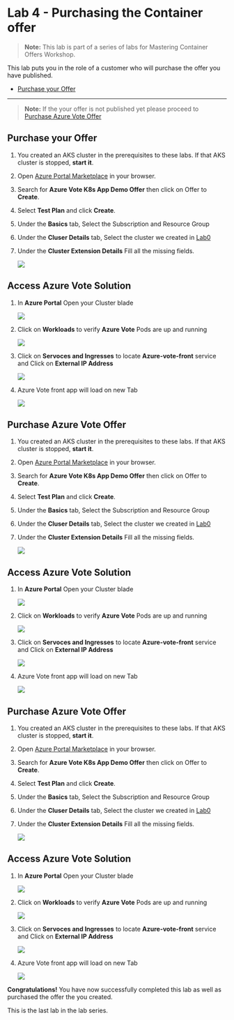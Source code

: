 # Lab 4 - Purchasing the Container offer

> **Note:** This lab is part of a series of labs for Mastering Container Offers Workshop. 

This lab puts you in the role of a customer who will purchase the offer you have published. 

<!-- no toc -->
- [Purchase your Offer](#purchase-your-offer)

---

> **Note:** If the your offer is not published yet please proceed to [Purchase Azure Vote Offer](#purchase-azure-vote-offer)
## Purchase your Offer
1. You created an AKS cluster in the prerequisites to these labs. If that AKS cluster is stopped, **start it**.
2. Open [Azure Portal Marketplace](https://portal.azure.com/#view/Microsoft_Azure_Marketplace/MarketplaceOffersBlade/selectedMenuItemId/home) in your browser.
3. Search for **Azure Vote K8s App Demo Offer** then click on Offer to  **Create**. 
4. Select **Test Plan**  and click **Create**.
5. Under the **Basics** tab, Select the Subscription and Resource Group 
6. Under the **Cluser Details** tab, Select the cluster we created in [Lab0](../prerequisites/)
7. Under the **Cluster Extension Details** Fill all the missing fields. 

   ![](./images/azurevoteresources.png)

## Access Azure Vote Solution

1. In **Azure Portal** Open your Cluster blade
   
   ![](./images/cluster.png)

1. Click on **Workloads** to verify **Azure Vote** Pods are up and running
   
   ![](./images/clusterworkload.png)

1. Click on **Servoces and Ingresses** to locate **Azure-vote-front** service and Click on **External IP Address**

   ![](./images/clusterservice.png)


1. Azure Vote front app will load on new Tab

   ![](./images/azurevote.png)




## Purchase Azure Vote Offer
1. You created an AKS cluster in the prerequisites to these labs. If that AKS cluster is stopped, **start it**.
2. Open [Azure Portal Marketplace](https://portal.azure.com/#view/Microsoft_Azure_Marketplace/MarketplaceOffersBlade/selectedMenuItemId/home) in your browser.
3. Search for **Azure Vote K8s App Demo Offer** then click on Offer to  **Create**. 
4. Select **Test Plan**  and click **Create**.
5. Under the **Basics** tab, Select the Subscription and Resource Group 
6. Under the **Cluser Details** tab, Select the cluster we created in [Lab0](../prerequisites/)
7. Under the **Cluster Extension Details** Fill all the missing fields. 

   ![](./images/azurevoteresources.png)

## Access Azure Vote Solution
1. In **Azure Portal** Open your Cluster blade
   
   ![](./images/cluster.png)

1. Click on **Workloads** to verify **Azure Vote** Pods are up and running
   
   ![](./images/clusterworkload.png)

1. Click on **Servoces and Ingresses** to locate **Azure-vote-front** service and Click on **External IP Address**

   ![](./images/clusterservice.png)


1. Azure Vote front app will load on new Tab

   ![](./images/azurevote.png)




## Purchase Azure Vote Offer
1. You created an AKS cluster in the prerequisites to these labs. If that AKS cluster is stopped, **start it**.
2. Open [Azure Portal Marketplace](https://portal.azure.com/#view/Microsoft_Azure_Marketplace/MarketplaceOffersBlade/selectedMenuItemId/home) in your browser.
3. Search for **Azure Vote K8s App Demo Offer** then click on Offer to  **Create**. 
4. Select **Test Plan**  and click **Create**.
5. Under the **Basics** tab, Select the Subscription and Resource Group 
6. Under the **Cluser Details** tab, Select the cluster we created in [Lab0](../prerequisites/)
7. Under the **Cluster Extension Details** Fill all the missing fields. 

   ![](./images/azurevoteresources.png)

## Access Azure Vote Solution
1. In **Azure Portal** Open your Cluster blade
   
   ![](./images/cluster.png)

1. Click on **Workloads** to verify **Azure Vote** Pods are up and running
   
   ![](./images/clusterworkload.png)

1. Click on **Servoces and Ingresses** to locate **Azure-vote-front** service and Click on **External IP Address**

   ![](./images/clusterservice.png)


1. Azure Vote front app will load on new Tab

   ![](./images/azurevote.png)


**Congratulations!** You have now successfully completed this lab as well as purchased the offer the you created. 

This is the last lab in the lab series.